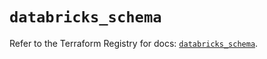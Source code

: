# `databricks_schema`

Refer to the Terraform Registry for docs: [`databricks_schema`](https://registry.terraform.io/providers/databricks/databricks/1.63.0/docs/resources/schema).
